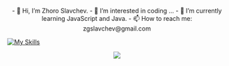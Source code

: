 <p align="center">
- 👋 Hi, I’m Zhoro Slavchev.
- 👀 I’m interested in coding ...
- 🌱 I’m currently learning JavaScript and Java. 
- 📫 How to reach me: zgslavchev@gmail.com
</p>

<!---
zhorogs/zhorogs is a ✨ special ✨ repository because its `README.md` (this file) appears on your GitHub profile.
You can click the Preview link to take a look at your changes.
--->

[![My Skills](https://skillicons.dev/icons?i=js,html,css,react,npm,git)](https://skillicons.dev)

<p align="center">
  <a href="https://skillicons.dev">
    <img src="https://skillicons.dev/icons?i=git,kubernetes,docker,c,vim" />
  </a>
</p>
